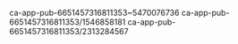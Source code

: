 ca-app-pub-6651457316811353~5470076736
ca-app-pub-6651457316811353/1546858181
ca-app-pub-6651457316811353/2313284567
